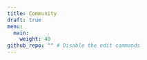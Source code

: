 ```yaml
---
title: Community
draft: true
menu:
  main:
    weight: 40
github_repo: "" # Disable the edit commands
---
```


<!--add blocks of content here to add more sections to the community page -->

